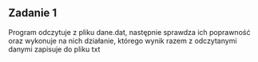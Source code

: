 ## Zadanie 1
Program odczytuje z pliku dane.dat, następnie sprawdza ich poprawność oraz wykonuje na nich działanie, którego wynik razem z odczytanymi danymi zapisuje do pliku txt
